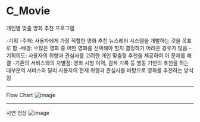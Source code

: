 # C_Movie
 개인별 맞춤 영화 추천 프로그램

-기획
 -주제: 사용자에게 가장 적합한 영화 추천 뉴스레터 시스템을 개발하는 것을 목표로 함
 -배경: 수많은 영화 중 어떤 영화를 선택해야 할지 결정하기 어려운 경우가 많음 
 -기획의도: 사용자의 취향과 관심사를 고려한 개인 맞춤형 추천을 제공하여 이 문제를 해결
 -기존의 서비스와의 차별점: 영화 시청 이력, 검색 기록 등 행동 기반의 추천을 하는 대부분의 서비스와 달리 사용자의 현재 취향과 관심사를 바탕으로 영화를 추천하는 방식임


---

Flow Chart
![image](https://github.com/KimDong-gue/Command_Movie/assets/116249934/1dd41513-3f49-4c34-a3c2-fd64aa2c765c)


---
시연 영상
![image](https://github.com/KimDong-gue/Command_Movie/assets/116249934/d1185802-6236-412f-b15a-00428855b774)


